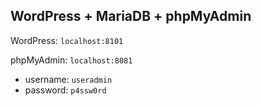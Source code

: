 ## WordPress + MariaDB + phpMyAdmin

WordPress: `localhost:8101`

phpMyAdmin: `localhost:8081`
   - username: `useradmin`
   - password: `p4ssw0rd`